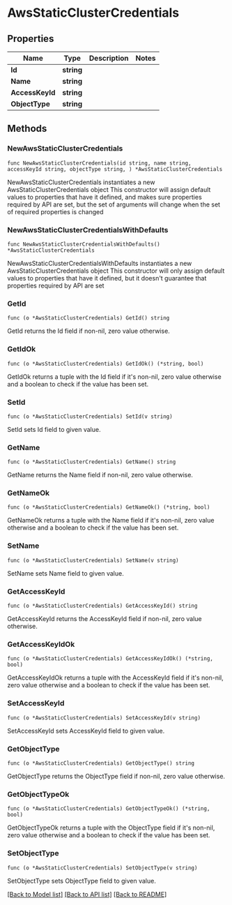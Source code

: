 # AwsStaticClusterCredentials

## Properties

Name | Type | Description | Notes
------------ | ------------- | ------------- | -------------
**Id** | **string** |  | 
**Name** | **string** |  | 
**AccessKeyId** | **string** |  | 
**ObjectType** | **string** |  | 

## Methods

### NewAwsStaticClusterCredentials

`func NewAwsStaticClusterCredentials(id string, name string, accessKeyId string, objectType string, ) *AwsStaticClusterCredentials`

NewAwsStaticClusterCredentials instantiates a new AwsStaticClusterCredentials object
This constructor will assign default values to properties that have it defined,
and makes sure properties required by API are set, but the set of arguments
will change when the set of required properties is changed

### NewAwsStaticClusterCredentialsWithDefaults

`func NewAwsStaticClusterCredentialsWithDefaults() *AwsStaticClusterCredentials`

NewAwsStaticClusterCredentialsWithDefaults instantiates a new AwsStaticClusterCredentials object
This constructor will only assign default values to properties that have it defined,
but it doesn't guarantee that properties required by API are set

### GetId

`func (o *AwsStaticClusterCredentials) GetId() string`

GetId returns the Id field if non-nil, zero value otherwise.

### GetIdOk

`func (o *AwsStaticClusterCredentials) GetIdOk() (*string, bool)`

GetIdOk returns a tuple with the Id field if it's non-nil, zero value otherwise
and a boolean to check if the value has been set.

### SetId

`func (o *AwsStaticClusterCredentials) SetId(v string)`

SetId sets Id field to given value.


### GetName

`func (o *AwsStaticClusterCredentials) GetName() string`

GetName returns the Name field if non-nil, zero value otherwise.

### GetNameOk

`func (o *AwsStaticClusterCredentials) GetNameOk() (*string, bool)`

GetNameOk returns a tuple with the Name field if it's non-nil, zero value otherwise
and a boolean to check if the value has been set.

### SetName

`func (o *AwsStaticClusterCredentials) SetName(v string)`

SetName sets Name field to given value.


### GetAccessKeyId

`func (o *AwsStaticClusterCredentials) GetAccessKeyId() string`

GetAccessKeyId returns the AccessKeyId field if non-nil, zero value otherwise.

### GetAccessKeyIdOk

`func (o *AwsStaticClusterCredentials) GetAccessKeyIdOk() (*string, bool)`

GetAccessKeyIdOk returns a tuple with the AccessKeyId field if it's non-nil, zero value otherwise
and a boolean to check if the value has been set.

### SetAccessKeyId

`func (o *AwsStaticClusterCredentials) SetAccessKeyId(v string)`

SetAccessKeyId sets AccessKeyId field to given value.


### GetObjectType

`func (o *AwsStaticClusterCredentials) GetObjectType() string`

GetObjectType returns the ObjectType field if non-nil, zero value otherwise.

### GetObjectTypeOk

`func (o *AwsStaticClusterCredentials) GetObjectTypeOk() (*string, bool)`

GetObjectTypeOk returns a tuple with the ObjectType field if it's non-nil, zero value otherwise
and a boolean to check if the value has been set.

### SetObjectType

`func (o *AwsStaticClusterCredentials) SetObjectType(v string)`

SetObjectType sets ObjectType field to given value.



[[Back to Model list]](../README.md#documentation-for-models) [[Back to API list]](../README.md#documentation-for-api-endpoints) [[Back to README]](../README.md)


